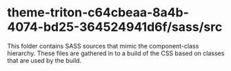 # theme-triton-c64cbeaa-8a4b-4074-bd25-364524941d6f/sass/src

This folder contains SASS sources that mimic the component-class hierarchy. These files
are gathered in to a build of the CSS based on classes that are used by the build.

